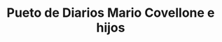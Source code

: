 ---
title: "Pueto de Diarios Mario Covellone e hijos"
url: /florencio-varela/pueto-de-diarios-mario-covellone-e-hijos/
shop: Zeitungen
---